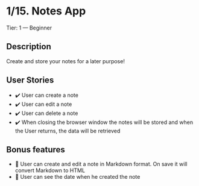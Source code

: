 # 1/15. Notes App

Tier: 1 — Beginner

## Description

Create and store your notes for a later purpose!

## User Stories

- ✔️ User can create a note
- ✔️ User can edit a note
- ✔️ User can delete a note
- ✔️ When closing the browser window the notes will be stored and when the User returns, the data will be retrieved

## Bonus features

- 🚧 User can create and edit a note in Markdown format. On save it will convert Markdown to HTML
- 🚧 User can see the date when he created the note
